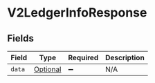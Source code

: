 # V2LedgerInfoResponse


## Fields

| Field                                                         | Type                                                          | Required                                                      | Description                                                   |
| ------------------------------------------------------------- | ------------------------------------------------------------- | ------------------------------------------------------------- | ------------------------------------------------------------- |
| `data`                                                        | [Optional<V2LedgerInfo>](../../models/shared/V2LedgerInfo.md) | :heavy_minus_sign:                                            | N/A                                                           |